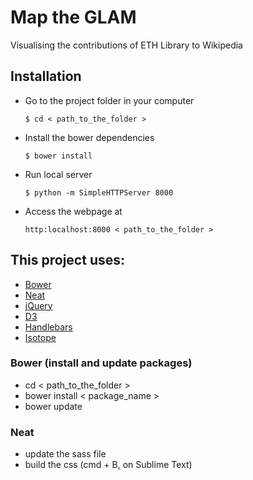 # Map the GLAM
Visualising the contributions of ETH Library to Wikipedia

## Installation
- Go to the project folder in your computer
	```
	$ cd < path_to_the_folder >
	```
- Install the bower dependencies
	```
	$ bower install
	```
- Run local server 
	```
	$ python -m SimpleHTTPServer 8000
	```
- Access the webpage at
	```
	http:localhost:8000 < path_to_the_folder >
	```

## This project uses:
-	[Bower](https://bower.io/)
-	[Neat](http://neat.bourbon.io/)
-	[jQuery](https://jquery.com/)
-	[D3](https://d3js.org/)
-	[Handlebars](http://handlebarsjs.com/)
-	[Isotope](https://isotope.metafizzy.co/)

### Bower (install and update packages)
-	cd < path_to_the_folder >
-	bower install < package_name >
-	bower update

### Neat 
- 	update the sass file
-	build the css (cmd + B, on Sublime Text)